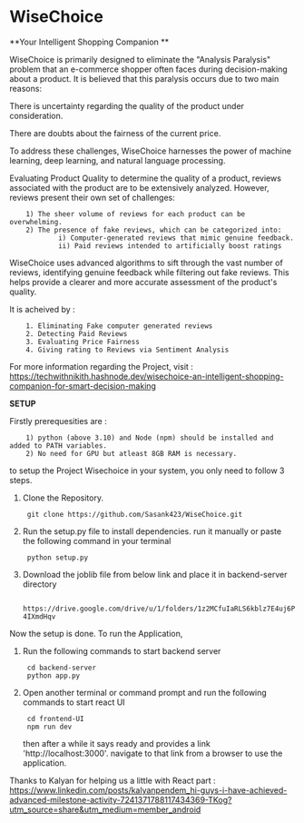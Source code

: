 # WiseChoice
**Your Intelligent Shopping Companion
**

WiseChoice is primarily designed to eliminate the "Analysis Paralysis" problem that an e-commerce shopper often faces during decision-making about a product. It is believed that this paralysis occurs due to two main reasons:

There is uncertainty regarding the quality of the product under consideration.

There are doubts about the fairness of the current price.

To address these challenges, WiseChoice harnesses the power of machine learning, deep learning, and natural language processing.

Evaluating Product Quality to determine the quality of a product, reviews associated with the product are to be extensively analyzed. However, reviews present their own set of challenges:

        1) The sheer volume of reviews for each product can be overwhelming.
        2) The presence of fake reviews, which can be categorized into:
                i) Computer-generated reviews that mimic genuine feedback.
                ii) Paid reviews intended to artificially boost ratings

WiseChoice uses advanced algorithms to sift through the vast number of reviews, identifying genuine feedback while filtering out fake reviews. This helps provide a clearer and more accurate assessment of the product's quality.

It is acheived by :

        1. Eliminating Fake computer generated reviews
        2. Detecting Paid Reviews
        3. Evaluating Price Fairness
        4. Giving rating to Reviews via Sentiment Analysis


For more information regarding the Project, visit : https://techwithnikith.hashnode.dev/wisechoice-an-intelligent-shopping-companion-for-smart-decision-making


**SETUP**

Firstly prerequesities are : 

        1) python (above 3.10) and Node (npm) should be installed and added to PATH variables.
        2) No need for GPU but atleast 8GB RAM is necessary.

to setup the Project Wisechoice in your system, you only need to follow 3 steps.

1) Clone the Repository.

        git clone https://github.com/Sasank423/WiseChoice.git

3) Run the setup.py file to install dependencies. run it manually or paste the following command in your terminal

        python setup.py

4) Download the joblib file from below link and place it in backend-server directory

        https://drive.google.com/drive/u/1/folders/1z2MCfuIaRLS6kblz7E4uj6P-4IXmdHqv


Now the setup is done. To run the Application,

1) Run the following commands to start backend server

        cd backend-server
        python app.py

2) Open another terminal or command prompt and run the following commands to start react UI

        cd frontend-UI
        npm run dev

    then after a while it says ready and provides a link 'http://localhost:3000'. navigate to that link from a browser to use the application.






Thanks to Kalyan for helping us a little with React part : https://www.linkedin.com/posts/kalyanpendem_hi-guys-i-have-achieved-advanced-milestone-activity-7241371788117434369-TKog?utm_source=share&utm_medium=member_android
